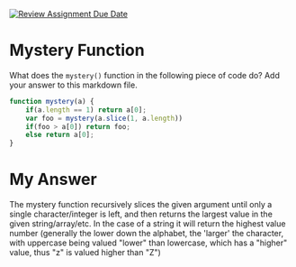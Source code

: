 [![Review Assignment Due Date](https://classroom.github.com/assets/deadline-readme-button-24ddc0f5d75046c5622901739e7c5dd533143b0c8e959d652212380cedb1ea36.svg)](https://classroom.github.com/a/GDPVb20V)
# Mystery Function

What does the `mystery()` function in the following piece of code do? Add your
answer to this markdown file.

```javascript
function mystery(a) {
    if(a.length == 1) return a[0];
    var foo = mystery(a.slice(1, a.length))
    if(foo > a[0]) return foo;
    else return a[0];
}
```

# My Answer

The mystery function recursively slices the given argument until only a single character/integer is left, and then returns the largest value in the given string/array/etc. 
In the case of a string it will return the highest value number (generally the lower down the alphabet, the 'larger' the character, with uppercase being valued "lower" than lowercase, which has a "higher" value, thus "z" is valued higher than "Z")
